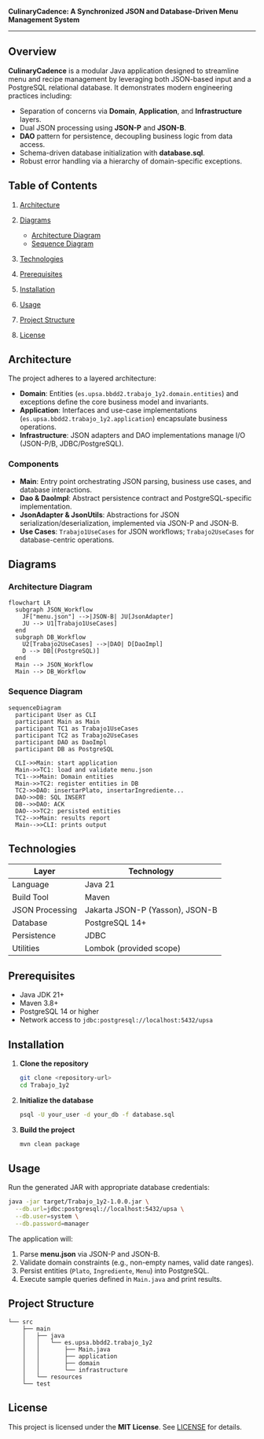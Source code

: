 **CulinaryCadence: A Synchronized JSON and Database-Driven Menu Management System**

---

## Overview

**CulinaryCadence** is a modular Java application designed to streamline menu and recipe management by leveraging both JSON-based input and a PostgreSQL relational database. It demonstrates modern engineering practices including:

* Separation of concerns via **Domain**, **Application**, and **Infrastructure** layers.
* Dual JSON processing using **JSON-P** and **JSON-B**.
* **DAO** pattern for persistence, decoupling business logic from data access.
* Schema-driven database initialization with **database.sql**.
* Robust error handling via a hierarchy of domain-specific exceptions.

## Table of Contents

1. [Architecture](#architecture)
2. [Diagrams](#diagrams)

    * [Architecture Diagram](#architecture-diagram)
    * [Sequence Diagram](#sequence-diagram)
3. [Technologies](#technologies)
4. [Prerequisites](#prerequisites)
5. [Installation](#installation)
6. [Usage](#usage)
7. [Project Structure](#project-structure)
8. [License](#license)

## Architecture

The project adheres to a layered architecture:

* **Domain**: Entities (`es.upsa.bbdd2.trabajo_1y2.domain.entities`) and exceptions define the core business model and invariants.
* **Application**: Interfaces and use-case implementations (`es.upsa.bbdd2.trabajo_1y2.application`) encapsulate business operations.
* **Infrastructure**: JSON adapters and DAO implementations manage I/O (JSON-P/B, JDBC/PostgreSQL).

### Components

* **Main**: Entry point orchestrating JSON parsing, business use cases, and database interactions.
* **Dao & DaoImpl**: Abstract persistence contract and PostgreSQL-specific implementation.
* **JsonAdapter & JsonUtils**: Abstractions for JSON serialization/deserialization, implemented via JSON-P and JSON-B.
* **Use Cases**: `Trabajo1UseCases` for JSON workflows; `Trabajo2UseCases` for database-centric operations.

## Diagrams

### Architecture Diagram

```mermaid
flowchart LR
  subgraph JSON_Workflow
    JF["menu.json"] -->|JSON-B| JU[JsonAdapter]
    JU --> U1[Trabajo1UseCases]
  end
  subgraph DB_Workflow
    U2[Trabajo2UseCases] -->|DAO| D[DaoImpl]
    D --> DB[(PostgreSQL)]
  end
  Main --> JSON_Workflow
  Main --> DB_Workflow
```

### Sequence Diagram

```mermaid
sequenceDiagram
  participant User as CLI
  participant Main as Main
  participant TC1 as Trabajo1UseCases
  participant TC2 as Trabajo2UseCases
  participant DAO as DaoImpl
  participant DB as PostgreSQL

  CLI->>Main: start application
  Main->>TC1: load and validate menu.json
  TC1-->>Main: Domain entities
  Main->>TC2: register entities in DB
  TC2->>DAO: insertarPlato, insertarIngrediente...
  DAO->>DB: SQL INSERT
  DB-->>DAO: ACK
  DAO-->>TC2: persisted entities
  TC2-->>Main: results report
  Main-->>CLI: prints output
```

## Technologies

| Layer           | Technology                      |
| --------------- | ------------------------------- |
| Language        | Java 21                         |
| Build Tool      | Maven                           |
| JSON Processing | Jakarta JSON-P (Yasson), JSON-B |
| Database        | PostgreSQL 14+                  |
| Persistence     | JDBC                            |
| Utilities       | Lombok (provided scope)         |

## Prerequisites

* Java JDK 21+
* Maven 3.8+
* PostgreSQL 14 or higher
* Network access to `jdbc:postgresql://localhost:5432/upsa`

## Installation

1. **Clone the repository**

   ```bash
   git clone <repository-url>
   cd Trabajo_1y2
   ```

2. **Initialize the database**

   ```bash
   psql -U your_user -d your_db -f database.sql
   ```

3. **Build the project**

   ```bash
   mvn clean package
   ```

## Usage

Run the generated JAR with appropriate database credentials:

```bash
java -jar target/Trabajo_1y2-1.0.0.jar \
  --db.url=jdbc:postgresql://localhost:5432/upsa \
  --db.user=system \
  --db.password=manager
```

The application will:

1. Parse **menu.json** via JSON-P and JSON-B.
2. Validate domain constraints (e.g., non-empty names, valid date ranges).
3. Persist entities (`Plato`, `Ingrediente`, `Menu`) into PostgreSQL.
4. Execute sample queries defined in `Main.java` and print results.

## Project Structure

```
└── src
    ├── main
    │   ├── java
    │   │   └── es.upsa.bbdd2.trabajo_1y2
    │   │       ├── Main.java
    │   │       ├── application
    │   │       ├── domain
    │   │       └── infrastructure
    │   └── resources
    └── test
```

## License

This project is licensed under the **MIT License**. See [LICENSE](LICENSE) for details.
